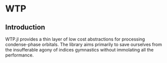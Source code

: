 # WTP

## Introduction

WTP.jl provides a thin layer of low cost abstractions for processing
condense-phase orbitals. The library aims primarily to save ourselves from the
insufferable agony of indices gymnastics without immolating all the performance.


